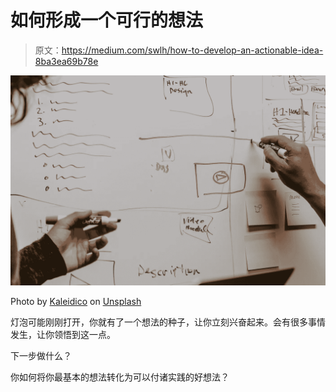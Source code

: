 # 如何形成一个可行的想法

> 原文：<https://medium.com/swlh/how-to-develop-an-actionable-idea-8ba3ea69b78e>

![](img/0fc09d08ea1eefdc749b7319124e8e56.png)

Photo by [Kaleidico](https://unsplash.com/photos/26MJGnCM0Wc?utm_source=unsplash&utm_medium=referral&utm_content=creditCopyText) on [Unsplash](https://unsplash.com/search/photos/idea?utm_source=unsplash&utm_medium=referral&utm_content=creditCopyText)

灯泡可能刚刚打开，你就有了一个想法的种子，让你立刻兴奋起来。会有很多事情发生，让你领悟到这一点。

下一步做什么？

你如何将你最基本的想法转化为可以付诸实践的好想法？